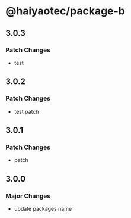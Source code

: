 # @haiyaotec/package-b

## 3.0.3

### Patch Changes

- test

## 3.0.2

### Patch Changes

- test patch

## 3.0.1

### Patch Changes

- patch

## 3.0.0

### Major Changes

- update packages name
